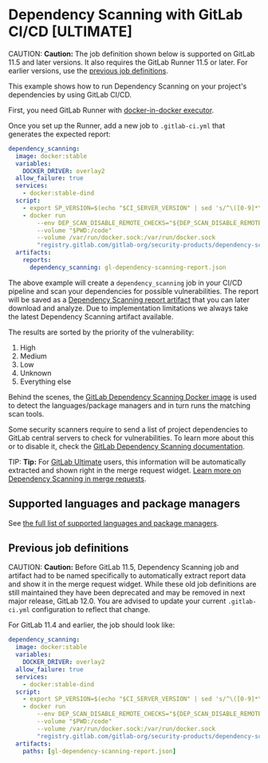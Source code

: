 # Dependency Scanning with GitLab CI/CD **[ULTIMATE]**

CAUTION: **Caution:**
The job definition shown below is supported on GitLab 11.5 and later versions.
It also requires the GitLab Runner 11.5 or later.
For earlier versions, use the [previous job definitions](#previous-job-definitions).

This example shows how to run Dependency Scanning on your
project's dependencies by using GitLab CI/CD.


First, you need GitLab Runner with
[docker-in-docker executor](../docker/using_docker_build.md#use-docker-in-docker-executor).

Once you set up the Runner, add a new job to `.gitlab-ci.yml` that
generates the expected report:

```yaml
dependency_scanning:
  image: docker:stable
  variables:
    DOCKER_DRIVER: overlay2
  allow_failure: true
  services:
    - docker:stable-dind
  script:
    - export SP_VERSION=$(echo "$CI_SERVER_VERSION" | sed 's/^\([0-9]*\)\.\([0-9]*\).*/\1-\2-stable/')
    - docker run
        --env DEP_SCAN_DISABLE_REMOTE_CHECKS="${DEP_SCAN_DISABLE_REMOTE_CHECKS:-false}"
        --volume "$PWD:/code"
        --volume /var/run/docker.sock:/var/run/docker.sock
        "registry.gitlab.com/gitlab-org/security-products/dependency-scanning:$SP_VERSION" /code
  artifacts:
    reports:
      dependency_scanning: gl-dependency-scanning-report.json
```

The above example will create a `dependency_scanning` job in your CI/CD pipeline
and scan your dependencies for possible vulnerabilities. The report will be saved as a
[Dependency Scanning report artifact](../../ci/yaml/README.md#artifactsreportsdependency_scanning-ultimate)
that you can later download and analyze.
Due to implementation limitations we always take the latest Dependency Scanning artifact available.

The results are sorted by the priority of the vulnerability:

1. High
1. Medium
1. Low
1. Unknown
1. Everything else

Behind the scenes, the [GitLab Dependency Scanning Docker image](https://gitlab.com/gitlab-org/security-products/dependency-scanning)
is used to detect the languages/package managers and in turn runs the matching scan tools.

Some security scanners require to send a list of project dependencies to GitLab
central servers to check for vulnerabilities. To learn more about this or to
disable it, check the [GitLab Dependency Scanning documentation](https://gitlab.com/gitlab-org/security-products/dependency-scanning#remote-checks).

TIP: **Tip:**
For [GitLab Ultimate][ee] users, this information will
be automatically extracted and shown right in the merge request widget.
[Learn more on Dependency Scanning in merge requests](../../user/project/merge_requests/dependency_scanning.md).

## Supported languages and package managers

See [the full list of supported languages and package managers](../../user/project/merge_requests/dependency_scanning.md#supported-languages-and-dependency-managers).

## Previous job definitions

CAUTION: **Caution:**
Before GitLab 11.5, Dependency Scanning job and artifact had to be named specifically
to automatically extract report data and show it in the merge request widget.
While these old job definitions are still maintained they have been deprecated
and may be removed in next major release, GitLab 12.0.
You are advised to update your current `.gitlab-ci.yml` configuration to reflect that change.

For GitLab 11.4 and earlier, the job should look like:

```yaml
dependency_scanning:
  image: docker:stable
  variables:
    DOCKER_DRIVER: overlay2
  allow_failure: true
  services:
    - docker:stable-dind
  script:
    - export SP_VERSION=$(echo "$CI_SERVER_VERSION" | sed 's/^\([0-9]*\)\.\([0-9]*\).*/\1-\2-stable/')
    - docker run
        --env DEP_SCAN_DISABLE_REMOTE_CHECKS="${DEP_SCAN_DISABLE_REMOTE_CHECKS:-false}"
        --volume "$PWD:/code"
        --volume /var/run/docker.sock:/var/run/docker.sock
        "registry.gitlab.com/gitlab-org/security-products/dependency-scanning:$SP_VERSION" /code
  artifacts:
    paths: [gl-dependency-scanning-report.json]
```

[ee]: https://about.gitlab.com/pricing/
